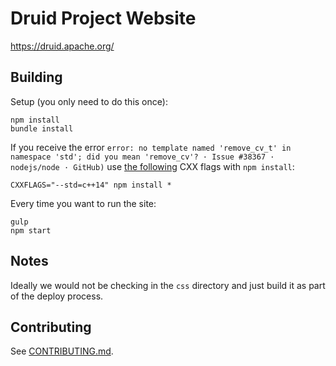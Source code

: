 Druid Project Website
=====================

https://druid.apache.org/

## Building

Setup (you only need to do this once):

```
npm install
bundle install
```

If you receive the error `error: no template named 'remove_cv_t' in namespace 'std'; did you mean 'remove_cv'? · Issue #38367 · nodejs/node · GitHub)` use [the following](https://github.com/nodejs/node/issues/38367) CXX flags with `npm install`:

```
CXXFLAGS="--std=c++14" npm install *
```

Every time you want to run the site:

```
gulp
npm start
```

## Notes

Ideally we would not be checking in the `css` directory and just build it as part of the deploy process.

## Contributing

See [CONTRIBUTING.md](https://github.com/apache/druid-website-src/blob/master/CONTRIBUTING.md).

